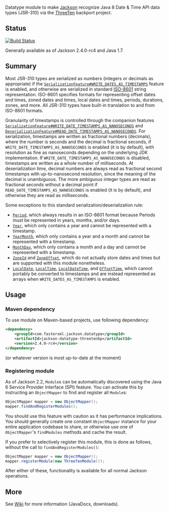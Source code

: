 Datatype module to make [Jackson](http://wiki.fasterxml.com/JacksonHome) recognize Java 8 Date & Time API data types (JSR-310) via the
[ThreeTen](https://github.com/ThreeTen/threetenbp) backport project.

## Status

[![Build Status](https://travis-ci.org/joschi/jackson-datatype-threetenbp.svg?branch=master)](https://travis-ci.org/joschi/jackson-datatype-threetenbp)

Generally available as of Jackson 2.4.0-rc4 and Java 1.7.


## Summary

Most JSR-310 types are serialized as numbers (integers or decimals as appropriate) if the
[`SerializationFeature#WRITE_DATES_AS_TIMESTAMPS`](http://fasterxml.github.com/jackson-databind/javadoc/2.3.0/com/fasterxml/jackson/databind/SerializationFeature.html#WRITE_DATES_AS_TIMESTAMPS)
feature is enabled, and otherwise are serialized in standard [ISO-8601](http://en.wikipedia.org/wiki/ISO_8601)
string representation. ISO-8601 specifies formats for representing offset dates and times, zoned dates and times,
local dates and times, periods, durations, zones, and more. All JSR-310 types have built-in translation to and from
ISO-8601 formats.

Granularity of timestamps is controlled through the companion features
[`SerializationFeature#WRITE_DATE_TIMESTAMPS_AS_NANOSECONDS`](http://fasterxml.github.com/jackson-databind/javadoc/2.3.0/com/fasterxml/jackson/databind/SerializationFeature.html#WRITE_DATE_TIMESTAMPS_AS_NANOSECONDS)
and
[`DeserializationFeature#READ_DATE_TIMESTAMPS_AS_NANOSECONDS`](http://fasterxml.github.com/jackson-databind/javadoc/2.3.0/com/fasterxml/jackson/databind/DeserializationFeature.html#READ_DATE_TIMESTAMPS_AS_NANOSECONDS).
For serialization, timestamps are written as fractional numbers (decimals), where the number is seconds and the decimal
is fractional seconds, if `WRITE_DATE_TIMESTAMPS_AS_NANOSECONDS` is enabled (it is by default), with resolution as fine
as nanoseconds depending on the underlying JDK implementation. If `WRITE_DATE_TIMESTAMPS_AS_NANOSECONDS` is disabled,
timestamps are written as a whole number of milliseconds. At deserialization time, decimal numbers are always read as
fractional second timestamps with up-to-nanosecond resolution, since the meaning of the decimal is unambiguous. The
more ambiguous integer types are read as fractional seconds without a decimal point if
`READ_DATE_TIMESTAMPS_AS_NANOSECONDS` is enabled (it is by default), and otherwise they are read as milliseconds.

Some exceptions to this standard serialization/deserialization rule:
* [`Period`](http://www.threeten.org/threetenbp/apidocs/org/threeten/bp/Period.html), which always results in an ISO-8601 format
because Periods must be represented in years, months, and/or days.
* [`Year`](http://www.threeten.org/threetenbp/apidocs/org/threeten/bp/Year.html), which only contains a year and cannot be
represented with a timestamp.
* [`YearMonth`](http://www.threeten.org/threetenbp/apidocs/org/threeten/bp/YearMonth.html), which only contains a year and a month
and cannot be represented with a timestamp.
* [`MonthDay`](http://www.threeten.org/threetenbp/apidocs/org/threeten/bp/MonthDay.html), which only contains a month and a day and
cannot be represented with a timestamp.
* [`ZoneId`](http://www.threeten.org/threetenbp/apidocs/org/threeten/bp/ZoneId.html) and
[`ZoneOffset`](http://www.threeten.org/threetenbp/apidocs/org/threeten/bp/ZoneOffset.html), which do not actually store dates and
times but are supported with this module nonetheless.
* [`LocalDate`](http://www.threeten.org/threetenbp/apidocs/org/threeten/bp/LocalDate.html),
[`LocalTime`](http://www.threeten.org/threetenbp/apidocs/org/threeten/bp/LocalTime.html),
[`LocalDateTime`](http://www.threeten.org/threetenbp/apidocs/org/threeten/bp/LocalDateTime.html), and
[`OffsetTime`](http://www.threeten.org/threetenbp/apidocs/org/threeten/bp/OffsetTime.html), which cannot portably be converted to
timestamps and are instead represented as arrays when `WRITE_DATES_AS_TIMESTAMPS` is enabled.

## Usage

### Maven dependency

To use module on Maven-based projects, use following dependency:

```xml
<dependency>
    <groupId>com.fasterxml.jackson.datatype</groupId>
    <artifactId>jackson-datatype-threetenbp</artifactId>
    <version>2.4.0-rc4</version>
</dependency>
```

(or whatever version is most up-to-date at the moment)

### Registering module

As of Jackson 2.2, `Module`s can be automatically discovered using the Java 6 Service Provider Interface (SPI) feature.
You can activate this by instructing an `ObjectMapper` to find and register all `Module`s:

```java
ObjectMapper mapper = new ObjectMapper();
mapper.findAndRegisterModules();
```

You should use this feature with caution as it has performance implications. You should generally create one constant
`ObjectMapper` instance for your entire application codebase to share, or otherwise use one of `ObjectMapper`'s
`findModules` methods and cache the result.

If you prefer to selectively register this module, this is done as follows, without the call to
`findAndRegisterModules()`:

```java
ObjectMapper mapper = new ObjectMapper();
mapper.registerModule(new ThreeTenModule());
```

After either of these, functionality is available for all normal Jackson operations.

## More

See [Wiki](https://github.com/joschi/jackson-datatype-threetenbp/wiki) for more information (JavaDocs, downloads).
